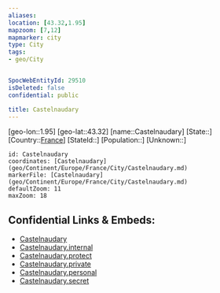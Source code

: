 ```yaml
---
aliases: 
location: [43.32,1.95]
mapzoom: [7,12] 
mapmarker: city 
type: City
tags:
- geo/City


SpocWebEntityId: 29510
isDeleted: false
confidential: public

title: Castelnaudary
---
```

[geo-lon::1.95]
[geo-lat::43.32]
[name::Castelnaudary]
[State::]
[Country::[France](geo/Continent/Europe/France.md)]
[StateId::]
[Population::]
[Unknown::]


```leaflet
id: Castelnaudary
coordinates: [Castelnaudary](geo/Continent/Europe/France/City/Castelnaudary.md)
markerFile: [Castelnaudary](geo/Continent/Europe/France/City/Castelnaudary.md)
defaultZoom: 11 
maxZoom: 18
```


## Confidential Links & Embeds: 
- [Castelnaudary](../../../../../../_public/geo/Continent/Europe/France/City/Castelnaudary.md) 
- [Castelnaudary.internal](../../../../../../_internal/geo/Continent/Europe/France/City/Castelnaudary.internal.md) 
- [Castelnaudary.protect](../../../../../../_protect/geo/Continent/Europe/France/City/Castelnaudary.protect.md) 
- [Castelnaudary.private](../../../../../../_private/geo/Continent/Europe/France/City/Castelnaudary.private.md) 
- [Castelnaudary.personal](../../../../../../_personal/geo/Continent/Europe/France/City/Castelnaudary.personal.md) 
- [Castelnaudary.secret](../../../../../../_secret/geo/Continent/Europe/France/City/Castelnaudary.secret.md) 

